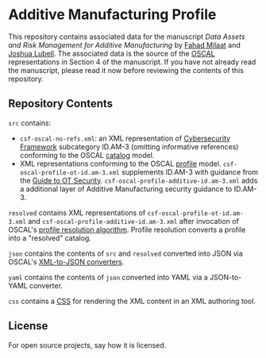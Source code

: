 # Additive Manufacturing Profile

This repository contains associated data for the manuscript *Data Assets and Risk Management for Additive Manufacturing* 
by [Fahad Milaat](https://www.nist.gov/people/fahad-milaat) and 
[Joshua Lubell](https://www.nist.gov/people/joshua-lubell). The associated data is the source 
of the [OSCAL](https://pages.nist.gov/OSCAL) representations in Section 4 of the manuscript. If you have not already read 
the manuscript, please read it now before reviewing the contents of this repository.

## Repository Contents

```src``` contains:
- ```csf-oscal-no-refs.xml```: an XML representation of [Cybersecurity Framework](https://www.nist.gov/cyberframework) subcategory ID.AM-3 (omitting 
    informative references) conforming to the OSCAL [catalog](https://pages.nist.gov/OSCAL/concepts/layer/control/catalog/) 
    model.
- XML representations conforming to the OSCAL [profile](https://pages.nist.gov/OSCAL/concepts/layer/control/profile/) model.
    ```csf-oscal-profile-ot-id.am-3.xml``` supplements ID.AM-3 with guidance from the 
    [Guide to OT Security](https://csrc.nist.gov/publications/detail/sp/800-82/rev-3/draft). 
    ```csf-oscal-profile-additive-id.am-3.xml``` adds a additional layer of Additive Manufacturing security guidance to ID.AM-3. 

```resolved``` contains XML representations of ```csf-oscal-profile-ot-id.am-3.xml``` and ```csf-oscal-profile-additive-id.am-3.xml```
after invocation of OSCAL's 
[profile resolution algorithm](https://pages.nist.gov/OSCAL/concepts/processing/profile-resolution/). Profile resolution 
converts a profile into a "resolved" catalog.

```json``` contains the contents of `src` and `resolved` converted into JSON via OSCAL's 
[XML-to-JSON converters](https://github.com/usnistgov/OSCAL/tree/main/json). 

```yaml``` contains the contents of `json` converted into YAML via a JSON-to-YAML converter.

`css` contains a [CSS](https://www.w3.org/Style/CSS/) for rendering the XML content in an XML authoring tool.

## License
For open source projects, say how it is licensed.
